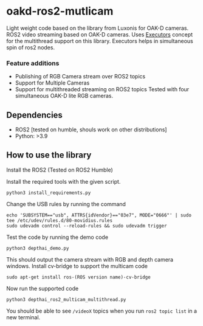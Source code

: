 # oakd-ros2-mutlicam

Light weight code based on the library from Luxonis for OAK-D cameras. ROS2 video streaming based on OAK-D cameras. Uses [Executors](https://docs.ros.org/en/humble/Concepts/Intermediate/About-Executors.html) concept for the multithread support on this library. Executors helps in simultaneous spin of ros2 nodes.

### Feature additions
- Publishing of RGB Camera stream over ROS2 topics
- Support for Multiple Cameras
- Support for multithreaded streaming on ROS2 topics
Tested with four simultaneous OAK-D lite RGB cameras.

## Dependencies
- ROS2 [tested on humble, shouls work on other distributions]
- Python: >3.9
  
## How to use the library
Install the ROS2 (Tested on ROS2 Humble)

Install the required tools with the given script.
```
python3 install_requirements.py
```
Change the USB rules by running the command
```
echo 'SUBSYSTEM=="usb", ATTRS{idVendor}=="03e7", MODE="0666"' | sudo tee /etc/udev/rules.d/80-movidius.rules
sudo udevadm control --reload-rules && sudo udevadm trigger
```
Test the code by running the demo code
```
python3 depthai_demo.py
```
This should output the camera stream with RGB and depth camera windows.
Install cv-bridge to support the multicam code
```
sudo apt-get install ros-(ROS version name)-cv-bridge
```
Now run the supported code
```
python3 depthai_ros2_multicam_multithread.py
```
You should be able to see `/videoX` topics when you run `ros2 topic list` in a new terminal.
